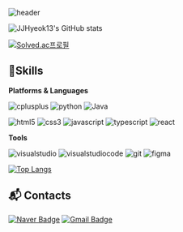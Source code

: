 ![header](https://capsule-render.vercel.app/api?type=venom&color=auto&height=300&section=header&text=JJHyeok13&fontSize=90)

![JJHyeok13's GitHub stats](https://github-readme-stats.vercel.app/api?username=JJHyeok13&show_icons=true&theme=radical)

[![Solved.ac프로필](http://mazassumnida.wtf/api/v2/generate_badge?boj=jjinh0213)](https://solved.ac/jjinh0213)


## 💪Skills

**Platforms & Languages**

![cplusplus](https://img.shields.io/badge/cplusplus-00599C.svg?&style=for-the-badge&logo=cplusplus&logoColor=white)
![python](https://img.shields.io/badge/python-3776AB.svg?&style=for-the-badge&logo=python&logoColor=white)
![Java](https://img.shields.io/badge/Java-007396.svg?&style=for-the-badge&logo=Java&logoColor=white)


![html5](https://img.shields.io/badge/html5-E34F26.svg?&style=for-the-badge&logo=html5&logoColor=white)
![css3](https://img.shields.io/badge/css3-1572B6.svg?&style=for-the-badge&logo=css3&logoColor=white)
![javascript](https://img.shields.io/badge/javascript-F7DF1E.svg?&style=for-the-badge&logo=javascript&logoColor=black)
![typescript](https://img.shields.io/badge/typescript-3178C6.svg?&style=for-the-badge&logo=typescript&logoColor=white)
![react](https://img.shields.io/badge/react-61DAFB.svg?&style=for-the-badge&logo=react&logoColor=black)


**Tools**

![visualstudio](https://img.shields.io/badge/visualstudio-5C2D91.svg?&style=for-the-badge&logo=visualstudio&logoColor=white)
![visualstudiocode](https://img.shields.io/badge/visualstudiocode-007ACC.svg?&style=for-the-badge&logo=visualstudiocode&logoColor=white)
![git](https://img.shields.io/badge/git-F05032.svg?&style=for-the-badge&logo=git&logoColor=white)
![figma](https://img.shields.io/badge/figma-F24E1E.svg?&style=for-the-badge&logo=figma&logoColor=white)

[![Top Langs](https://github-readme-stats.vercel.app/api/top-langs/?username=JJHyeok13&layout=compact)](https://github.com/anuraghazra/github-readme-stats)


## 📬 Contacts

[![Naver Badge](https://img.shields.io/badge/Naver-03C75A?style=flat-square&logo=Naver&logoColor=white&link=mailto:jjinh99@naver.com)](mailto:jjinh99@naver.com)
[![Gmail Badge](https://img.shields.io/badge/Gmail-d14836?style=flat-square&logo=Gmail&logoColor=white&link=mailto:jjinh99@gmail.com)](mailto:jjinh99@gmail.com)
